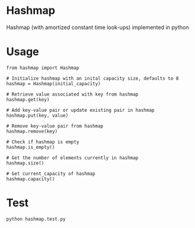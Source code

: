 # Hashmap
Hashmap (with amortized constant time look-ups) implemented in python

# Usage
```
from hashmap import Hashmap

# Initialize hashmap with an inital capacity size, defaults to 8
hashmap = Hashmap(initial_capacity)

# Retrieve value associated with key from hashmap
hashmap.get(key) 

# Add key-value pair or update existing pair in hashmap
hashmap.put(key, value)

# Remove key-value pair from hashmap
hashmap.remove(key)

# Check if hashmap is empty
hashmap.is_empty()

# Get the number of elements currently in hashmap
hashmap.size()

# Get current_capacity of hashmap
hashmap.capacity()
```

# Test
```
python hashmap.test.py
```
